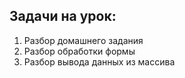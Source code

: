 ## Задачи на урок:

1. Разбор домашнего задания
2. Разбор обработки формы 
3. Разбор вывода данных из массива